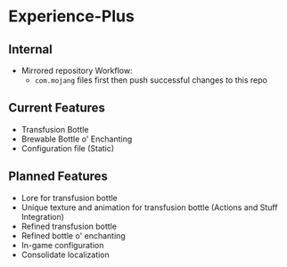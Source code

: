 # Experience-Plus
 
## Internal
- Mirrored repository Workflow:
    - `com.mojang` files first then push successful changes to this repo 

 ## Current Features
- Transfusion Bottle
- Brewable Bottle o' Enchanting
- Configuration file (Static)

## Planned Features
- Lore for transfusion bottle
- Unique texture and animation for transfusion bottle (Actions and Stuff Integration)
- Refined transfusion bottle
- Refined bottle o' enchanting
- In-game configuration
- Consolidate localization